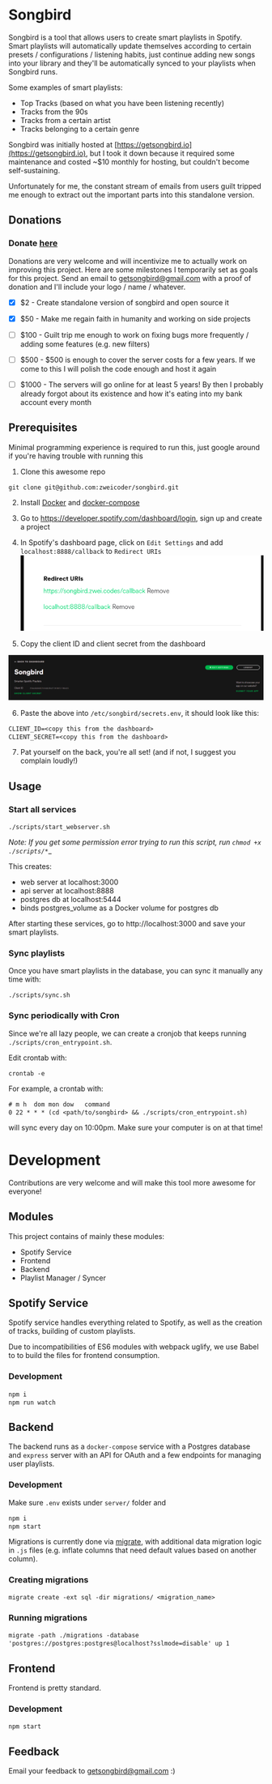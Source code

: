 # Songbird
Songbird is a tool that allows users to create smart playlists in Spotify. Smart playlists will automatically update themselves according to certain presets / configurations / listening habits, just continue adding new songs into your library and they'll be automatically synced to your playlists when Songbird runs.

Some examples of smart playlists:
- Top Tracks (based on what you have been listening recently)
- Tracks from the 90s
- Tracks from a certain artist
- Tracks belonging to a certain genre

Songbird was initially hosted at [https://getsongbird.io](https://getsongbird.io), but I took it down because it required some maintenance and costed ~$10 monthly for hosting, but couldn't become self-sustaining.

Unfortunately for me, the constant stream of emails from users guilt tripped me enough to extract out the important parts into this standalone version.

## Donations
### Donate [here](https://paypal.me/getsongbird)

Donations are very welcome and will incentivize me to actually work on improving this project. Here are some milestones I temporarily set as goals for this project. Send an email to getsongbird@gmail.com with a proof of donation and I'll include your logo / name / whatever.

- [X] $2 - Create standalone version of songbird and open source it
- [X] $50 - Make me regain faith in humanity and working on side projects
- [ ] $100 - Guilt trip me enough to work on fixing bugs more frequently / adding some features (e.g. new filters)
- [ ] $500 - $500 is enough to cover the server costs for a few years. If we come to this I will polish the code enough and host it again
- [ ] $1000 - The servers will go online for at least 5 years! By then I probably already forgot about its existence and how it's eating into my bank account every month


## Prerequisites
Minimal programming experience is required to run this, just google around if you're having trouble with running this

1. Clone this awesome repo
```
git clone git@github.com:zweicoder/songbird.git
```

2. Install [Docker](https://docs.docker.com/install/) and [docker-compose](https://docs.docker.com/compose/install/)

3. Go to https://developer.spotify.com/dashboard/login, sign up and create a project

4. In Spotify's dashboard page, click on `Edit Settings` and add `localhost:8888/callback` to `Redirect URIs`
![redirect uris](images/redirect_uris.png)

5. Copy the client ID and client secret from the dashboard

![Dashboard](images/dashboard.png)

6. Paste the above into `/etc/songbird/secrets.env`, it should look like this:
```
CLIENT_ID=<copy this from the dashboard>
CLIENT_SECRET=<copy this from the dashboard>
```

7. Pat yourself on the back, you're all set! (and if not, I suggest you complain loudly!)

## Usage
### Start all services
```
./scripts/start_webserver.sh
```
_Note: If you get some permission error trying to run this script, run `chmod +x ./scripts/*`__

This creates:
- web server at localhost:3000
- api server at localhost:8888
- postgres db at localhost:5444
- binds postgres_volume as a Docker volume for postgres db

After starting these services, go to http://localhost:3000 and save your smart playlists.

### Sync playlists
Once you have smart playlists in the database, you can sync it manually any time with:
```
./scripts/sync.sh
```

### Sync periodically with Cron
Since we're all lazy people, we can create a cronjob that keeps running `./scripts/cron_entrypoint.sh`.

Edit crontab with:
```
crontab -e
```

For example, a crontab with:
```
# m h  dom mon dow   command
0 22 * * * (cd <path/to/songbird> && ./scripts/cron_entrypoint.sh)
```
will sync every day on 10:00pm. Make sure your computer is on at that time!


# Development
Contributions are very welcome and will make this tool more awesome for everyone!
## Modules
This project contains of mainly these modules:
- Spotify Service
- Frontend
- Backend
- Playlist Manager / Syncer

## Spotify Service
Spotify service handles everything related to Spotify, as well as the creation of tracks, building of custom playlists.

Due to incompatibilities of ES6 modules with webpack uglify, we use Babel to to build the files for frontend consumption.

### Development
```
npm i
npm run watch
```

## Backend
The backend runs as a `docker-compose` service with a Postgres database and `express` server with an API for OAuth and a few endpoints for managing user playlists.

### Development
Make sure `.env` exists under `server/` folder and
```
npm i
npm start
```

Migrations is currently done via [migrate](https://github.com/golang-migrate/migrate), with additional data migration logic in `.js` files (e.g. inflate columns that need default values based on another column).

### Creating migrations
```
migrate create -ext sql -dir migrations/ <migration_name>
```
### Running migrations
```
migrate -path ./migrations -database 'postgres://postgres:postgres@localhost?sslmode=disable' up 1
```

## Frontend 
Frontend is pretty standard. 

### Development
```
npm start
```


## Feedback
Email your feedback to getsongbird@gmail.com :)
